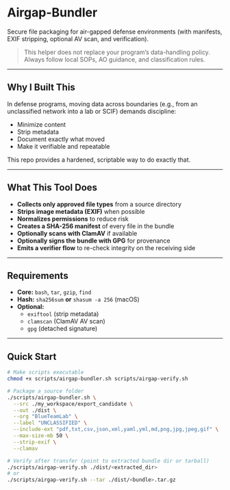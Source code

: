 # Airgap-Bundler

Secure file packaging for air-gapped defense environments (with manifests, EXIF stripping, optional AV scan, and verification).

> This helper does not replace your program’s data-handling policy. Always follow local SOPs, AO guidance, and classification rules.

---

## Why I Built This

In defense programs, moving data across boundaries (e.g., from an unclassified network into a lab or SCIF) demands discipline:
- Minimize content
- Strip metadata
- Document exactly what moved
- Make it verifiable and repeatable

This repo provides a hardened, scriptable way to do exactly that.

---

## What This Tool Does

- **Collects only approved file types** from a source directory  
- **Strips image metadata (EXIF)** when possible  
- **Normalizes permissions** to reduce risk  
- **Creates a SHA-256 manifest** of every file in the bundle  
- **Optionally scans with ClamAV** if available  
- **Optionally signs the bundle with GPG** for provenance  
- **Emits a verifier flow** to re-check integrity on the receiving side

---

## Requirements

- **Core:** `bash`, `tar`, `gzip`, `find`
- **Hash:** `sha256sum` **or** `shasum -a 256` (macOS)
- **Optional:**
  - `exiftool` (strip metadata)
  - `clamscan` (ClamAV AV scan)
  - `gpg` (detached signature)

---

## Quick Start

```bash
# Make scripts executable
chmod +x scripts/airgap-bundler.sh scripts/airgap-verify.sh

# Package a source folder
./scripts/airgap-bundler.sh \
  --src ./my_workspace/export_candidate \
  --out ./dist \
  --org "BlueTeamLab" \
  --label "UNCLASSIFIED" \
  --include-ext "pdf,txt,csv,json,xml,yaml,yml,md,png,jpg,jpeg,gif" \
  --max-size-mb 50 \
  --strip-exif \
  --clamav

# Verify after transfer (point to extracted bundle dir or tarball)
./scripts/airgap-verify.sh ./dist/<extracted_dir>
# or
./scripts/airgap-verify.sh --tar ./dist/<bundle>.tar.gz
